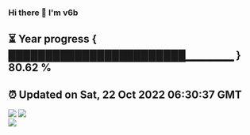 ### Hi there 👋  I'm v6b  
⏳ Year progress { ████████████████████████▁▁▁▁▁▁ } 80.62 %
---
⏰ Updated on Sat, 22 Oct 2022 06:30:37 GMT
---
![](https://github-readme-stats.vercel.app/api?username=v6b&bg_color=30,e96443,904e95&title_color=fff&text_color=fff&layout=compact)
![](https://github-readme-stats.vercel.app/api/top-langs/?username=v6b&layout=compact&bg_color=30,e96443,904e95&title_color=fff&text_color=fff)  
![](https://gcore.jsdelivr.net/gh/v6b/v6b@main/assets/github-contribution-grid-snake.svg)

